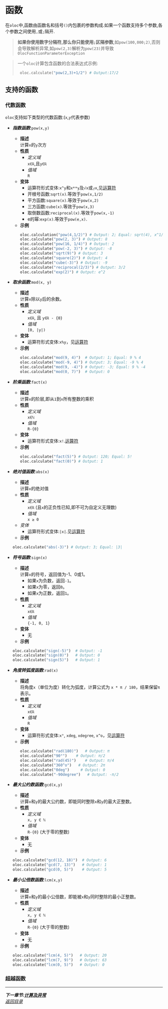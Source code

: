 # 函数

在`oloc`中,函数由函数名和括号`()`内包裹的参数构成.如果一个函数支持多个参数,各个参数之间使用`,`或`;`隔开.

> **如果你使用数字分隔符,那么你只能使用`;`区隔参数**,如`pow(100,000;2)`,否则会导致解析异常,如`pow(2,3)`解析为`pow(23)`并导致`OlocFunctionParameterException`

> 一个`oloc`计算包含函数的合法表达式示例:
>   ```python
>    oloc.calculate("pow(2,3)+1/2") # Output:17/2
>   ```

## 支持的函数

### 代数函数

`oloc`支持如下类型的代数函数:(`x`,`y`代表参数)

- ***指数函数***:`pow(x,y)`
  - **描述**  
    计算`x`的`y`次方
  - **性质**
    - *定义域*  
      `x∈ℝ`,且`y∈ℝ`
    - *值域*  
      `R`
  - **变体**
    - 运算符形式变体:`x^y`和`x**y`及`√x`或`┌x`,见[运算符](运算符.md)
    - 开根号函数:`sqrt(x)`.等效于`pow(x,1/2)`
    - 平方函数:`square(x)`.等效于`pow(x,2)`
    - 三方函数:`cube(x)`.等效于`pow(x,3)`
    - 取倒数函数:`reciprocal(x)`.等效于`pow(x,-1)`
    - e的幂:`exp(x)`.等效于`pow(e,x)`.
  - **示例**
    ```python
    oloc.calculation("pow(4,1/2)") # Output: 2; Equal: sqrt(4), x^1/2, x**1/2
    oloc.calculate("pow(2, 3)") # Output: 8
    oloc.calculate("pow(16, 1/4)") # Output: 2
    oloc.calculate("pow(-2, 3)") # Output: -8
    oloc.calculate("sqrt(9)") # Output: 3
    oloc.calculate("square(2)") # Output: 4
    oloc.calculate("cube(-3)") # Output: -9
    oloc.calculate("reciprocal(2/3)") # Output: 3/2
    oloc.calculate("exp(2)") # Output: e^2  
    ```
- ***取余函数***:`mod(x, y)`
  - **描述**  
    计算`x`除以`y`后的余数。
  - **性质**
    - *定义域*  
      `x∈ℝ`, 且 `y∈ℝ - {0}`
    - *值域*  
      `[0, |y|)`
  - **变体**
    - 运算符形式变体:`x%y`，见[运算符](运算符.md)
  - **示例**
    ```python
    oloc.calculate("mod(9, 4)")  # Output: 1; Equal: 9 % 4
    oloc.calculate("mod(-9, 4)") # Output: 3; Equal: -9 % 4
    oloc.calculate("mod(9, -4)") # Output: -3; Equal: 9 % -4
    oloc.calculate("mod(0, 7)")  # Output: 0
    ```

- ***阶乘函数***:`fact(x)`
  - **描述**  
    计算`x`的阶层,即从`1`到`x`所有整数的乘积
  - **性质**
    - *定义域*  
      `x∈ℕ`
    - *值域*  
      `R-{0}`
  - **变体**
    - 运算符形式变体:`x!`.[运算符](运算符.md)
  - **示例**
    ```python
    oloc.calculate("fact(5)") # Output: 120; Equal: 5!
    oloc.calculate("fact(0)") # Output: 1
    ```

- ***绝对值函数***:`abs(x)`
  - **描述**  
    计算`x`的绝对值
  - **性质**
    - *定义域*  
      `x∈ℝ` (且`x`的正负性已知,即不可为自定义无理数)
    - *值域*  
      `x ≥ 0`
  - *变体*
    - 运算符形式变体:`|x|`.见[运算符](运算符.md)
  - **示例**
  ```python
  oloc.calculate("abs(-3)") # Output: 3; Equal: |3|
  ```

- ***符号函数***:`sign(x)`
  - **描述**  
    计算`x`的符号，返回值为-1、0或1。
    - 如果`x`为负数，返回`-1`。
    - 如果`x`为零，返回`0`。
    - 如果`x`为正数，返回`1`。
  - **性质**
    - *定义域*  
      `x∈ℝ`
    - *值域*  
      `{-1, 0, 1}`
  - **变体**
    - 无
  - **示例**
  ```python
  oloc.calculate("sign(-5)")  # Output: -1
  oloc.calculate("sign(0)")   # Output: 0
  oloc.calculate("sign(5)")   # Output: 1
  ```

- ***角度转弧度函数***:`rad(x)`
  - **描述**  
    将角度`x`（单位为度）转化为弧度，计算公式为 `x * π / 180`，结果保留`π`表示。
  - **性质**
    - *定义域*  
      `x∈ℝ`
    - *值域*  
      `R`
  - **变体**
    - 运算符形式变体:`x°`, `xdeg`, `xdegree`, `x^o`，见[运算符](运算符.md)
  - **示例**
    ```python
    oloc.calculate("rad(180)")   # Output: π
    oloc.calculate("90°")    # Output: π/2
    oloc.calculate("rad(45)")    # Output: π/4
    oloc.calculate("360^o")   # Output: 2π
    oloc.calculate("0deg")     # Output: 0
    oloc.calculate("-90degree")   # Output: -π/2
    ```

- ***最大公约数函数***:`gcd(x,y)`
  - **描述**  
    计算`x`和`y`的最大公约数，即能同时整除`x`和`y`的最大正整数。
  - **性质**
    - *定义域*  
      `x, y ∈ ℕ`
    - *值域*  
      `R-{0}` (大于零的整数)
  - **变体**
    - 无
  - **示例**
  ```python
  oloc.calculate("gcd(12, 18)")  # Output: 6
  oloc.calculate("gcd(7, 13)")   # Output: 1
  oloc.calculate("gcd(0, 5)")    # Output: 5
  ```

- ***最小公倍数函数***:`lcm(x,y)`
  - **描述**  
    计算`x`和`y`的最小公倍数，即能被`x`和`y`同时整除的最小正整数。
  - **性质**
    - *定义域*  
      `x, y ∈ ℕ`
    - *值域*  
      `R-{0}` (大于零的整数)
  - **变体**
    - 无
  - **示例**
  ```python
  oloc.calculate("lcm(4, 5)")   # Output: 20
  oloc.calculate("lcm(7, 9)")   # Output: 63
  oloc.calculate("lcm(0, 5)")   # Output: 0
  ```

### 超越函数

---  
***下一章节:[计算及异常](计算,结果及异常.md)***  
*[返回目录](使用教程目录.md)*  